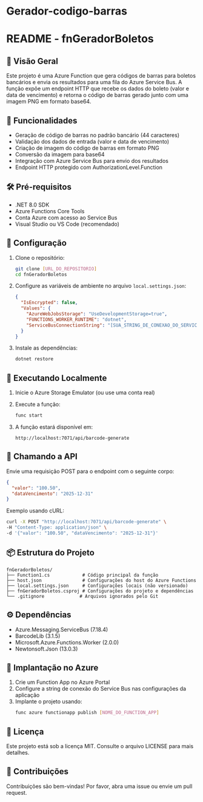 # Gerador-codigo-barras


# README - fnGeradorBoletos

## 📌 Visão Geral

Este projeto é uma Azure Function que gera códigos de barras para boletos bancários e envia os resultados para uma fila do Azure Service Bus. A função expõe um endpoint HTTP que recebe os dados do boleto (valor e data de vencimento) e retorna o código de barras gerado junto com uma imagem PNG em formato base64.

## 🚀 Funcionalidades

- Geração de código de barras no padrão bancário (44 caracteres)
- Validação dos dados de entrada (valor e data de vencimento)
- Criação de imagem do código de barras em formato PNG
- Conversão da imagem para base64
- Integração com Azure Service Bus para envio dos resultados
- Endpoint HTTP protegido com AuthorizationLevel.Function

## 🛠️ Pré-requisitos

- .NET 8.0 SDK
- Azure Functions Core Tools
- Conta Azure com acesso ao Service Bus
- Visual Studio ou VS Code (recomendado)

## 🔧 Configuração

1. Clone o repositório:
   ```bash
   git clone [URL_DO_REPOSITORIO]
   cd fnGeradorBoletos
   ```

2. Configure as variáveis de ambiente no arquivo `local.settings.json`:
   ```json
   {
     "IsEncrypted": false,
     "Values": {
       "AzureWebJobsStorage": "UseDevelopmentStorage=true",
       "FUNCTIONS_WORKER_RUNTIME": "dotnet",
       "ServiceBusConnectionString": "[SUA_STRING_DE_CONEXAO_DO_SERVICE_BUS]"
     }
   }
   ```

3. Instale as dependências:
   ```bash
   dotnet restore
   ```

## 🏃 Executando Localmente

1. Inicie o Azure Storage Emulator (ou use uma conta real)
2. Execute a função:
   ```bash
   func start
   ```

3. A função estará disponível em:
   ```
   http://localhost:7071/api/barcode-generate
   ```

## 📡 Chamando a API

Envie uma requisição POST para o endpoint com o seguinte corpo:

```json
{
  "valor": "100.50",
  "dataVencimento": "2025-12-31"
}
```

Exemplo usando cURL:
```bash
curl -X POST "http://localhost:7071/api/barcode-generate" \
-H "Content-Type: application/json" \
-d '{"valor": "100.50", "dataVencimento": "2025-12-31"}'
```

## 📦 Estrutura do Projeto

```
fnGeradorBoletos/
├── Function1.cs            # Código principal da função
├── host.json               # Configurações do host do Azure Functions
├── local.settings.json     # Configurações locais (não versionado)
├── fnGeradorBoletos.csproj # Configurações do projeto e dependências
└── .gitignore             # Arquivos ignorados pelo Git
```

## ⚙️ Dependências

- Azure.Messaging.ServiceBus (7.18.4)
- BarcodeLib (3.1.5)
- Microsoft.Azure.Functions.Worker (2.0.0)
- Newtonsoft.Json (13.0.3)

## 🚀 Implantação no Azure

1. Crie um Function App no Azure Portal
2. Configure a string de conexão do Service Bus nas configurações da aplicação
3. Implante o projeto usando:
   ```bash
   func azure functionapp publish [NOME_DO_FUNCTION_APP]
   ```

## 📄 Licença

Este projeto está sob a licença MIT. Consulte o arquivo LICENSE para mais detalhes.

## 🤝 Contribuições

Contribuições são bem-vindas! Por favor, abra uma issue ou envie um pull request.
